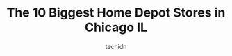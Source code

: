 ---
layout: ampstory
image: https://i0.wp.com/www.depkes.org/wp-content/uploads/2023/06/home-depot-0-in-chicago-il-1685965008.jpeg?resize=640,853
author: techidn
featured: false
description: Discover the impressive array of Home Depot options in Chicago IL, where you can find 10 of the largest Home Depot establishments in the area. From renowned classics to hidden gems, Chicago 
title: The 10 Biggest Home Depot Stores in Chicago IL
cover:
   title: The 10 Biggest Home Depot Stores in Chicago IL
   subtitle: Rickpate
   background: https://www.depkes.org/wp-content/uploads/2023/06/home-depot-0-in-chicago-il-1685965008.jpeg

pages: 
 - layout: thirds
   top: <h1>#1 The Home Depot</h1>
   bottom: "<p>I was at the 47th and Western Home Depot this morning.  I needed to replace a piece of wood behind my floating sink.  The dimensions had to match the piece of wood I boug</p>"
   background: https://www.depkes.org/wp-content/uploads/2023/06/home-depot-1-in-chicago-il-1685965009.png
   backgroundblur: true
 - layout: thirds
   top: <h1>#2 The Home Depot</h1>
   bottom: "<p>6211 N Lincoln Ave, Chicago, IL 60659, United States</p>"
   background: https://www.depkes.org/wp-content/uploads/2023/06/home-depot-2-in-chicago-il-1685965009.jpeg
   cta:
      link: https://www.depkes.org/blog/the-10-biggest-home-depot-stores-in-chicago-il/
      text: The 10 Biggest Home Depot Stores in Chicago IL
 - layout: thirds
   top: <h1>#3 The Home Depot</h1>
   bottom: "<p>3500 N Kimball Ave, Chicago, IL 60618, United States</p>"
   background: https://www.depkes.org/wp-content/uploads/2023/06/home-depot-3-in-chicago-il-1685965010.jpeg
   cta:
      link: https://www.depkes.org/blog/the-10-biggest-home-depot-stores-in-chicago-il/
      text: The 10 Biggest Home Depot Stores in Chicago IL
 - layout: thirds
   top: <h1>#4 The Home Depot</h1>
   bottom: "<p>1300 S Clinton St, Chicago, IL 60607, United States</p>"
   background: https://images.unsplash.com/photo-1597773150796-e5c14ebecbf5?ixlib=rb-4.0.3&ixid=MnwxMjA3fDB8MHxwaG90by1wYWdlfHx8fGVufDB8fHx8&auto=format&fit=crop&w=640&h=853&q=80
   cta:
      link: https://www.depkes.org/blog/the-10-biggest-home-depot-stores-in-chicago-il/
      text: The 10 Biggest Home Depot Stores in Chicago IL
 - layout: thirds
   top: <h1>#5 The Home Depot</h1>
   bottom: "<p>2555 N Normandy Ave, Chicago, IL 60707, United States</p>"
   background: https://images.unsplash.com/photo-1595364397663-fca4f075d796?ixlib=rb-4.0.3&ixid=MnwxMjA3fDB8MHxwaG90by1wYWdlfHx8fGVufDB8fHx8&auto=format&fit=crop&w=640&h=853&q=80
   cta:
      link: https://www.depkes.org/blog/the-10-biggest-home-depot-stores-in-chicago-il/
      text: The 10 Biggest Home Depot Stores in Chicago IL
 - layout: thirds
   top: <h1>#6 The Home Depot</h1>
   bottom: "<p>2803 S Cicero Ave, Cicero, IL 60804, United States</p>"
   background: https://images.unsplash.com/photo-1533998839656-76f5e4b2bccb?ixlib=rb-4.0.3&ixid=MnwxMjA3fDB8MHxwaG90by1wYWdlfHx8fGVufDB8fHx8&auto=format&fit=crop&w=640&h=853&q=80
   cta:
      link: https://www.depkes.org/blog/the-10-biggest-home-depot-stores-in-chicago-il/
      text: The 10 Biggest Home Depot Stores in Chicago IL
 - layout: thirds
   top: <h1>#7 The Home Depot</h1>
   bottom: "<p>1232 W North Ave, Chicago, IL 60642, United States</p>"
   background: https://images.unsplash.com/photo-1613843873231-1447db182f97?ixlib=rb-4.0.3&ixid=MnwxMjA3fDB8MHxwaG90by1wYWdlfHx8fGVufDB8fHx8&auto=format&fit=crop&w=640&h=853&q=80
   cta:
      link: https://www.depkes.org/blog/the-10-biggest-home-depot-stores-in-chicago-il/
      text: The 10 Biggest Home Depot Stores in Chicago IL
 - layout: thirds
   middle: Continue reading...
   background: https://images.unsplash.com/photo-1561679660-d00ee1e0dc8e?ixlib=rb-4.0.3&ixid=MnwxMjA3fDB8MHxwaG90by1wYWdlfHx8fGVufDB8fHx8&auto=format&fit=crop&w=640&h=853&q=80
   cta:
      link: https://www.depkes.org/blog/the-10-biggest-home-depot-stores-in-chicago-il/
      text: The 10 Biggest Home Depot Stores in Chicago IL
      
---